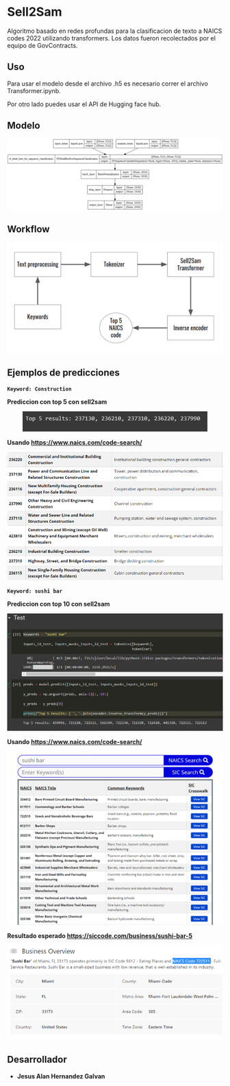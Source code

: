 
# Sell2Sam
Algoritmo basado en redes profundas para la clasificacion de texto a NAICS codes 2022 utilizando transformers.
Los datos fueron recolectados por el equipo de GovContracts.

## Uso

Para usar el modelo desde el archivo .h5 es necesario correr el archivo Transformer.ipynb.

Por otro lado puedes usar el API de Hugging face hub.

## Modelo
<b>

<p align="center">
  <img src="sell2sam\Transformer.png" title = "Modelo">
</p>

## Workflow

<p align="center">
  <img src="sell2sam\Workflow.png" title = "Workflow">
</p>

## Ejemplos de predicciones

```
Keyword: Construction
```

Prediccion con top 5 con sell2sam

<p align="center">
  <img src="sell2sam\ejemplo_resultado.png" title = "Reusltados de keyword construction modelo">
</p>

Usando https://www.naics.com/code-search/

<p align="center">
  <img src="sell2sam\naics.png" title = "Reusltados de keyword construction naics.com">
</p>

```
Keyword: sushi bar
```

Prediccion con top 10 con sell2sam

<p align="center">
  <img src="sell2sam\ejemplo_resultado_2.png" title = "Reusltados de keyword construction modelo">
</p>

Usando https://www.naics.com/code-search/

<p align="center">
  <img src="sell2sam\naics_2.png" title = "Reusltados de keyword construction naics.com">
</p>

Resultado esperado https://siccode.com/business/sushi-bar-5

<p align="center">
  <img src="sell2sam\esperado.png" title = "Reusltados de keyword construction naics.com">
</p>


## Desarrollador
* Jesus Alan Hernandez Galvan